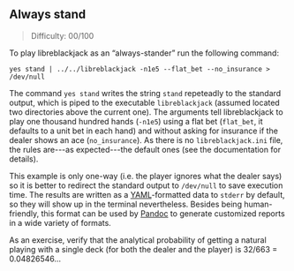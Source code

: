 ## Always stand

> Difficulty: 00/100

To play libreblackjack as an “always-stander” run the following command:

```
yes stand | ../../libreblackjack -n1e5 --flat_bet --no_insurance > /dev/null
```

The command `yes stand` writes the string `stand` repeteadly to the standard output, which is piped to the executable `libreblackjack` (assumed located two directories above the current one). The arguments tell libreblackjack to play one thousand hundred hands (`-n1e5`) using a flat bet (`flat_bet`, it defaults to a unit bet in each hand) and without asking for insurance if the dealer shows an ace (`no_insurance`). As there is no `libreblackjack.ini` file, the rules are---as expected---the default ones (see the documentation for details).

This example is only one-way (i.e. the player ignores what the dealer says) so it is better to redirect the standard output to `/dev/null` to save execution time. The results are written as a [YAML](http://yaml.org/)-formatted data to `stderr` by default, so they will show up in the terminal nevertheless. Besides being human-friendly, this format can be used by [Pandoc](http://pandoc.org/) to generate customized reports in a wide variety of formats.


As an exercise, verify that the analytical probability of getting a natural playing with a single deck (for both the dealer and the player) is 32/663 = 0.04826546...

